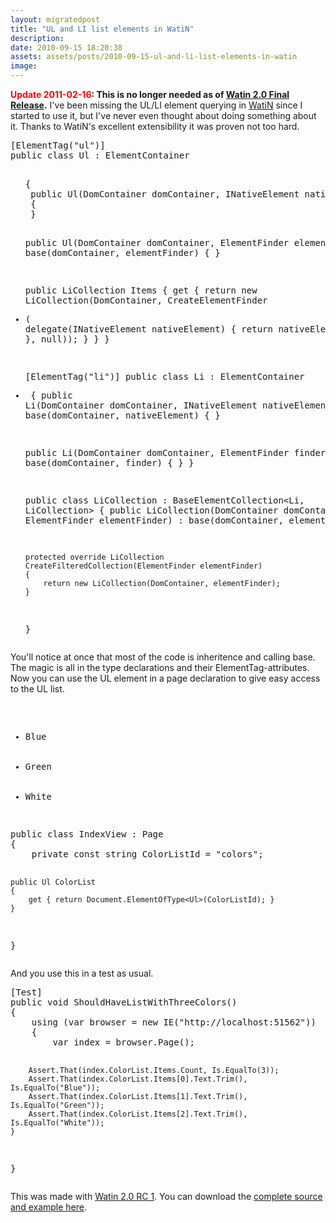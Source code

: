 ```yaml
---
layout: migratedpost
title: "UL and LI list elements in WatiN"
description:
date: 2010-09-15 18:20:38
assets: assets/posts/2010-09-15-ul-and-li-list-elements-in-watin
image: 
---
```


<p><b><span style="color: red;" color="red">Update 2011-02-16</span>: This is no longer needed as of <a href="http://watin.org/documentation/release-2-0-50-11579/">Watin 2.0 Final Release</a>.</b> I've been missing the UL/LI element querying in <a href="http://watin.sourceforge.net/">WatiN</a> since I started to use it, but I've never even thought about doing something about it. Thanks to WatiN's excellent extensibility it was proven not too hard.</p>
<pre class="brush:csharp">[ElementTag("ul")]
public class Ul : ElementContainer<Ul>
{
 public Ul(DomContainer domContainer, INativeElement nativeElement) : base(domContainer, nativeElement)
 {
 }

 public Ul(DomContainer domContainer, ElementFinder elementFinder) : base(domContainer, elementFinder)
 {
 }

 public LiCollection Items
 {
  get
  {
   return new LiCollection(DomContainer, CreateElementFinder<Li>(
    delegate(INativeElement nativeElement)
   {
    return nativeElement.Children;
   }, null));
  }
 }
}

[ElementTag("li")]
public class Li : ElementContainer<Li>
{
 public Li(DomContainer domContainer, INativeElement nativeElement) : base(domContainer, nativeElement)
 {
 }

 public Li(DomContainer domContainer, ElementFinder finder) : base(domContainer, finder)
 {
 }
}

public class LiCollection : BaseElementCollection<Li, LiCollection>
{
    public LiCollection(DomContainer domContainer, ElementFinder elementFinder) :
        base(domContainer, elementFinder)
    {
    }

    protected override LiCollection CreateFilteredCollection(ElementFinder elementFinder)
    {
        return new LiCollection(DomContainer, elementFinder);
    }
}</pre>
<p>You'll notice at once that most of the code is inheritence and calling base. The magic is all in the type declarations and their ElementTag-attributes.  Now you can use the UL element in a page declaration to give easy access to the UL list.</p>
<pre class="brush:html"><ul id="colors">
 <li>Blue</li>
 <li>Green</li>
 <li>White</li>
</ul></pre>
<pre class="brush:csharp">public class IndexView : Page
{
    private const string ColorListId = "colors";

    public Ul ColorList
    {
        get { return Document.ElementOfType<Ul>(ColorListId); }
    }
}</pre>
<p>And you use this in a test as usual.</p>
<pre class="brush:csharp">[Test]
public void ShouldHaveListWithThreeColors()
{
    using (var browser = new IE("http://localhost:51562"))
    {
        var index = browser.Page<IndexView>();

        Assert.That(index.ColorList.Items.Count, Is.EqualTo(3));
        Assert.That(index.ColorList.Items[0].Text.Trim(), Is.EqualTo("Blue"));
        Assert.That(index.ColorList.Items[1].Text.Trim(), Is.EqualTo("Green"));
        Assert.That(index.ColorList.Items[2].Text.Trim(), Is.EqualTo("White"));
    }
}</pre>
<p>This was made with <a href="http://sourceforge.net/project/showfiles.php?group_id=167632">Watin 2.0 RC 1</a>. You can download the <a href="http://mint.litemedia.se/wp-content/uploads/LiteMedia.WatinExtension.zip">complete </a><a href="http://mint.litemedia.se/wp-content/uploads/LiteMedia.WatinExtension.zip">source and example here</a>.</p>
